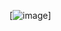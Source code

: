 

[![image](https://miro.com/app/live-embed/uXjVPfN-db8=/?moveToViewport=-1004,-491,1999,2485&embedId=688680098152")]
